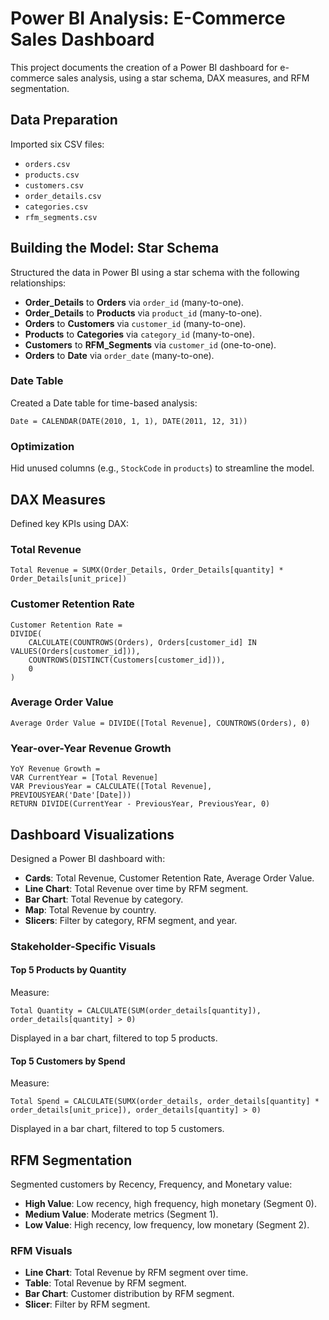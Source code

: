 # Power BI Analysis: E-Commerce Sales Dashboard

This project documents the creation of a Power BI dashboard for e-commerce sales analysis, using a star schema, DAX measures, and RFM segmentation.

## Data Preparation

Imported six CSV files:

- `orders.csv`
- `products.csv`
- `customers.csv`
- `order_details.csv`
- `categories.csv`
- `rfm_segments.csv`

## Building the Model: Star Schema

Structured the data in Power BI using a star schema with the following relationships:

- **Order_Details** to **Orders** via `order_id` (many-to-one).
- **Order_Details** to **Products** via `product_id` (many-to-one).
- **Orders** to **Customers** via `customer_id` (many-to-one).
- **Products** to **Categories** via `category_id` (many-to-one).
- **Customers** to **RFM_Segments** via `customer_id` (one-to-one).
- **Orders** to **Date** via `order_date` (many-to-one).

### Date Table

Created a Date table for time-based analysis:

```dax
Date = CALENDAR(DATE(2010, 1, 1), DATE(2011, 12, 31))
```

### Optimization

Hid unused columns (e.g., `StockCode` in `products`) to streamline the model.

## DAX Measures

Defined key KPIs using DAX:

### Total Revenue

```dax
Total Revenue = SUMX(Order_Details, Order_Details[quantity] * Order_Details[unit_price])
```

### Customer Retention Rate

```dax
Customer Retention Rate = 
DIVIDE(
    CALCULATE(COUNTROWS(Orders), Orders[customer_id] IN VALUES(Orders[customer_id])),
    COUNTROWS(DISTINCT(Customers[customer_id])),
    0
)
```

### Average Order Value

```dax
Average Order Value = DIVIDE([Total Revenue], COUNTROWS(Orders), 0)
```

### Year-over-Year Revenue Growth

```dax
YoY Revenue Growth = 
VAR CurrentYear = [Total Revenue]
VAR PreviousYear = CALCULATE([Total Revenue], PREVIOUSYEAR('Date'[Date]))
RETURN DIVIDE(CurrentYear - PreviousYear, PreviousYear, 0)
```

## Dashboard Visualizations

Designed a Power BI dashboard with:

- **Cards**: Total Revenue, Customer Retention Rate, Average Order Value.
- **Line Chart**: Total Revenue over time by RFM segment.
- **Bar Chart**: Total Revenue by category.
- **Map**: Total Revenue by country.
- **Slicers**: Filter by category, RFM segment, and year.

### Stakeholder-Specific Visuals

#### Top 5 Products by Quantity

Measure:

```dax
Total Quantity = CALCULATE(SUM(order_details[quantity]), order_details[quantity] > 0)
```

Displayed in a bar chart, filtered to top 5 products.

#### Top 5 Customers by Spend

Measure:

```dax
Total Spend = CALCULATE(SUMX(order_details, order_details[quantity] * order_details[unit_price]), order_details[quantity] > 0)
```

Displayed in a bar chart, filtered to top 5 customers.

## RFM Segmentation

Segmented customers by Recency, Frequency, and Monetary value:

- **High Value**: Low recency, high frequency, high monetary (Segment 0).
- **Medium Value**: Moderate metrics (Segment 1).
- **Low Value**: High recency, low frequency, low monetary (Segment 2).

### RFM Visuals

- **Line Chart**: Total Revenue by RFM segment over time.
- **Table**: Total Revenue by RFM segment.
- **Bar Chart**: Customer distribution by RFM segment.
- **Slicer**: Filter by RFM segment.